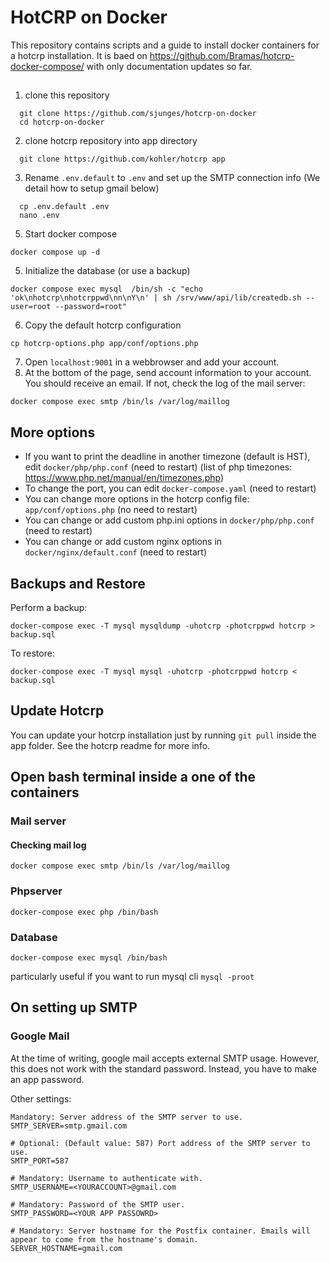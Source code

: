 # HotCRP on Docker

This repository contains scripts and a guide to install docker containers for a hotcrp installation. It is baed on https://github.com/Bramas/hotcrp-docker-compose/ with only documentation updates so far. 

##
1. clone this repository
  ```
    git clone https://github.com/sjunges/hotcrp-on-docker
    cd hotcrp-on-docker
  ```
2. clone hotcrp repository into app directory
  ```
    git clone https://github.com/kohler/hotcrp app
  ```
3. Rename `.env.default` to `.env` and set up the SMTP connection info (We detail how to setup gmail below)
  ```
    cp .env.default .env
    nano .env
  ```
5. Start docker compose
  ```
  docker compose up -d
  ```
5. Initialize the database (or use a backup)
  ```
  docker compose exec mysql  /bin/sh -c "echo 'ok\nhotcrp\nhotcrppwd\nn\nY\n' | sh /srv/www/api/lib/createdb.sh --user=root --password=root"
  ```
6. Copy the default hotcrp configuration
  ```
  cp hotcrp-options.php app/conf/options.php
  ```
7. Open `localhost:9001` in a webbrowser and add your account.
8. At the bottom of the page, send account information to your account. You should receive an email. If not, check the log of the mail server:
```
docker compose exec smtp /bin/ls /var/log/maillog
```

## More options

* If you want to print the deadline in another timezone (default is HST), edit `docker/php/php.conf` (need to restart) (list of php timezones: https://www.php.net/manual/en/timezones.php)
* To change the port, you can edit `docker-compose.yaml` (need to restart)
* You can change more options in the hotcrp config file: `app/conf/options.php` (no need to restart)
* You can change or add custom php.ini options in `docker/php/php.conf` (need to restart)
* You can change or add custom nginx options in `docker/nginx/default.conf` (need to restart)


## Backups and Restore

Perform a backup:
```
docker-compose exec -T mysql mysqldump -uhotcrp -photcrppwd hotcrp > backup.sql
```

To restore:
```
docker-compose exec -T mysql mysql -uhotcrp -photcrppwd hotcrp < backup.sql
```


## Update Hotcrp
You can update your hotcrp installation just by running `git pull` inside the app folder. See the hotcrp readme for more info.


## Open bash terminal inside a one of the containers

### Mail server

#### Checking mail log
```
docker compose exec smtp /bin/ls /var/log/maillog 
```

### Phpserver
```
docker-compose exec php /bin/bash
```

### Database
```
docker-compose exec mysql /bin/bash
```
particularly useful if you want to run mysql cli `mysql -proot`

## On setting up SMTP

### Google Mail
At the time of writing, google mail accepts external SMTP usage. However, this does not work with the standard password. Instead, you have to make an app password. 

Other settings:
```
Mandatory: Server address of the SMTP server to use.
SMTP_SERVER=smtp.gmail.com

# Optional: (Default value: 587) Port address of the SMTP server to use.
SMTP_PORT=587

# Mandatory: Username to authenticate with.
SMTP_USERNAME=<YOURACCOUNT>@gmail.com

# Mandatory: Password of the SMTP user.
SMTP_PASSWORD=<YOUR APP PASSOWRD>

# Mandatory: Server hostname for the Postfix container. Emails will appear to come from the hostname's domain.
SERVER_HOSTNAME=gmail.com
```
